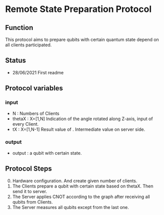 # Remote State Preparation Protocol



## Function

This protocol aims to prepare qubits with certain quantum state depend on all clients participated.



## Status

- 28/06/2021 First readme



## Protocol variables

### input 
- N : Numbers of Clients
- thetaX : X=[1,N] Indication of the angle rotated along Z-axis, input of every Client.
- tX : X=[1,N-1] Result value of . Intermediate value on server side.


### output
- output : a qubit with certain state.


## Protocol Steps

0. Hardware configuration. And create given number of clients.
1. The Clients prepare a qubit with certain state based on thetaX. 
Then send it to server. 
2. The Server applies CNOT according to the graph after receiving all qubits from Clients. 
3. The Server measures all qubits except from the last one.
